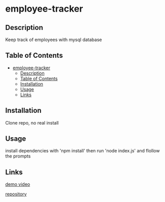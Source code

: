 # employee-tracker

## Description

Keep track of employees with mysql database

## Table of Contents

- [employee-tracker](#employee-tracker)
  - [Description](#description)
  - [Table of Contents](#table-of-contents)
  - [Installation](#installation)
  - [Usage](#usage)
  - [Links](#links)

## Installation

Clone repo, no real install

## Usage

install dependencies with 'npm install' then run 'node index.js' and flollow the prompts

## Links

[demo video](https://youtu.be/nPhMDEgO2YU)

[repository](https://github.com/ReallyAwesomeName/employee-tracker/)
